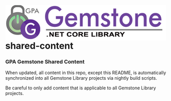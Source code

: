 <img align="right" src="docs/img/gemstone-wide-600.png" alt="gemstone logo">

# shared-content
### GPA Gemstone Shared Content

When updated, all content in this repo, except this README, is automatically synchronized into all Gemstone Library projects via nightly build scripts.

Be careful to only add content that is applicable to all Gemstone Library projects.
